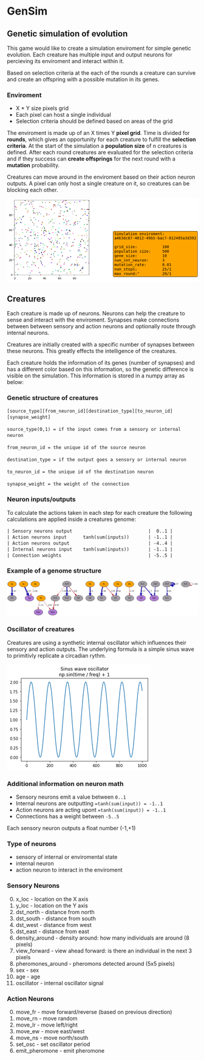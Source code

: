 # GenSim
## Genetic simulation of evolution

This game would like to create a simulation enviroment for simple genetic evolution. Each creature has multiple input and output neurons for percieving its enviroment and interact within it.

Based on selection criteria at the each of the rounds a creature can survive and create an offspring with a possible mutation in its genes.

### Enviroment
- X * Y size pixels grid
- Each pixel can host a single individual
- Selection criteria should be defined based on areas of the grid 

The enviroment is made up of an X times Y **pixel grid**. Time is divided for **rounds**, which gives an opportunity for each creature to fulfill the **selection criteria**. At the start of the simulation a **population size** of n creatures is defined. After each round creatures are evaluated for the selection criteria and if they success can **create offsprings** for the next round with a **mutation** probability. 

 Creatures can move around in the enviroment based on their action neuron outputs. A pixel can only host a single creature on it, so creatures can be blocking each other.

 ![enviroment](img/animation.gif)

## Creatures

Each creature is made up of neurons. Neurons can help the creature to sense and interact with the enviroment. Synapses make connections between between sensory and action neurons and optionally route through internal neurons.

Creatures are initially created with a specific number of synapses between these neurons. This greatly effects the intelligence of the creatures. 

Each creature holds the information of its genes (number of synapses) and has a different color based on this information, so the genetic difference is visible on the simulation. This information is stored in a numpy array as below:

### Genetic structure of creatures
```
[source_type][from_neuron_id][destination_type][to_neuron_id][synapse_weight]

source_type(0,1) = if the input comes from a sensory or internal neuron

from_neuron_id = the unique id of the source neuron

destination_type = if the output goes a sensory or internal neuron

to_neuron_id = the unique id of the destination neuron

synapse_weight = the weight of the connection
```

### Neuron inputs/outputs

To calculate the actions taken in each step for each creature the following calculations are applied inside a creatures genome:

```
| Sensory neurons output                            |  0..1 | 
| Action neurons input      tanh(sum(inputs))       | -1..1 | 
| Action neurons output                             | -4..4 | 
| Internal neurons input    tanh(sum(inputs))       | -1..1 | 
| Connection weights                                | -5..5 | 
```

### Example of a genome structure

![830aa9](img/830aa9.png)


### Oscillator of creatures

Creatures are using a synthetic internal oscillator which influences their sensory and action outputs. The underlying formula is a simple sinus wave to primitivly replicate a circadian rythm.

![sinus-wave-oscillator](img/oscillator.png)

### Additional information on neuron math

- Sensory neurons emit a value between `0..1`
- Internal neurons are outputting `=tanh(sum(input)) = -1..1`
- Action neurons are acting upont `=tanh(sum(input)) = -1..1`
- Connections has a weight between `-5..5`

Each sensory neuron outputs a float number (-1,+1) 

### Type of neurons
- sensory of internal or enviromental state
- internal neuron
- action neuron to interact in the enviroment

### Sensory Neurons
0. x_loc - location on the X axis
1. y_loc - location on the Y axis
2. dst_north - distance from north
3. dst_south - distance from south
4. dst_west - distance from west
5. dst_east - distance from east
6. density_around - density around: how many individuals are around (8 pixels)
7. view_forward - view ahead forward: is there an individual in the next 3 pixels
8. pheromones_around - pheromons detected around (5x5 pixels)
9. sex - sex
10. age - age
11. oscillator - internal oscillator signal

### Action Neurons
0. move_fr - move forward/reverse (based on previous direction)
1. move_rn - move random
2. move_lr - move left/right
3. move_ew - move east/west
4. move_ns - move north/south
5. set_osc - set oscillator period
6. emit_pheromone - emit pheromone
